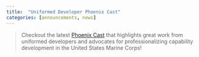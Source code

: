 ```yaml
---
title:  "Uniformed Developer Phoenix Cast"
categories: [announcements, news]
---
```


> Checkout the latest [Phoenix Cast](https://podcasts.apple.com/us/podcast/phoenix-cast/id1508967644?i=1000551075629) that highlights great work from uniformed developers and advocates for professionalizing capability development in the United States Marine Corps!